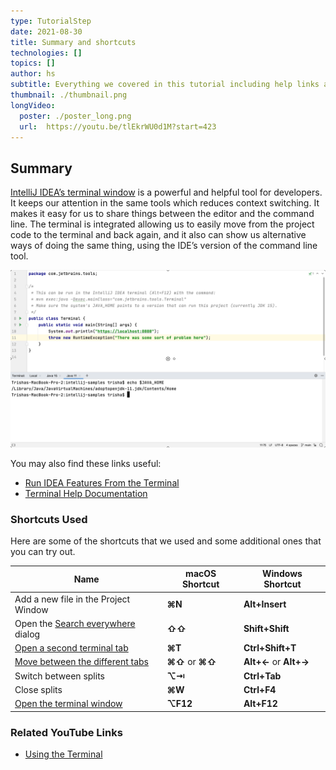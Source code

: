 ```yaml
---
type: TutorialStep
date: 2021-08-30
title: Summary and shortcuts
technologies: []
topics: []
author: hs
subtitle: Everything we covered in this tutorial including help links and shortcuts.
thumbnail: ./thumbnail.png
longVideo:
  poster: ./poster_long.png
  url:  https://youtu.be/tlEkrWU0d1M?start=423
---
```


## Summary
[IntelliJ IDEA’s terminal window](https://www.jetbrains.com/help/idea/terminal-emulator.html) is a powerful and helpful tool for developers. It keeps our attention in the same tools which reduces context switching. It makes it easy for us to share things between the editor and the command line. The terminal is integrated allowing us to easily move from the project code to the terminal and back again, and it also can show us alternative ways of doing the same thing, using the IDE’s version of the command line tool.

![Different Java Home](different-java-home.png)

You may also find these links useful:
- [Run IDEA Features From the Terminal](https://blog.jetbrains.com/idea/2020/07/run-ide-features-from-the-terminal/)
- [Terminal Help Documentation](https://www.jetbrains.com/help/idea/terminal-emulator.html/)


### Shortcuts Used
Here are some of the shortcuts that we used and some additional ones that you can try out. 

| Name                                                                                                      | macOS Shortcut   | Windows Shortcut       |
|-----------------------------------------------------------------------------------------------------------|------------------|------------------------|
| Add a new file in the Project Window                                                                      | **⌘N**           | **Alt+Insert**         |
| Open the [Search everywhere](https://www.jetbrains.com/help/idea/searching-everywhere.html) dialog        | **⇧⇧**           | **Shift+Shift**        |
| [Open a second terminal tab](https://www.jetbrains.com/help/idea/terminal-emulator.html#new_session)      | **⌘T**           | **Ctrl+Shift+T**       |
| [Move between the different tabs](https://www.jetbrains.com/help/idea/terminal-emulator.html#new_session) | **⌘⇧** or **⌘⇧** | **Alt+←** or **Alt+→** |
| Switch between splits                                                                                     | **⌥⇥**           | **Ctrl+Tab**           |
| Close splits                                                                                              | **⌘W**           | **Ctrl+F4**            |
| [Open the terminal window](https://www.jetbrains.com/help/idea/terminal-emulator.html#open-terminal)      | **⌥F12**         | **Alt+F12**            |

### Related YouTube Links
- [Using the Terminal](https://www.youtube.com/watch?v=tlEkrWU0d1M)